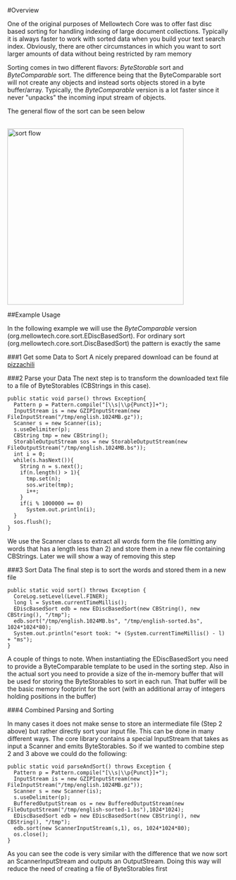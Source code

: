 #Overview

One of the original purposes of Mellowtech Core was to offer fast disc based sorting for handling indexing of 
large document collections. Typically it is always faster to work with sorted data when you build your text search index. Obviously, there
are other circumstances in which you want to sort larger amounts of data without being restricted by ram memory

Sorting comes in two different flavors: *ByteStorable* sort and *ByteComparable* sort. The difference being that the ByteComparable sort
will not create any objects and instead sorts objects stored in a byte buffer/array. Typically, the *ByteComparable* version is a lot
faster since it never "unpacks" the incoming input stream of objects.

The general flow of the sort can be seen below

<br/>
<img src="img/sort.png" alt="sort flow" style="height:400px"/>

##Example Usage

In the following example we will use the *ByteComparable* version (org.mellowtech.core.sort.EDiscBasedSort). For ordinary sort
(org.mellowtech.core.sort.DiscBasedSort) the pattern is exactly the same

###1 Get some Data to Sort
A nicely prepared download can be found at [pizzachili](http://pizzachili.dcc.uchile.cl/texts/nlang)

###2 Parse your Data
The next step is to transform the downloaded text file to a file of ByteStorables (CBStrings in this case).

```
public static void parse() throws Exception{
  Pattern p = Pattern.compile("[\\s|\\p{Punct}]+");
  InputStream is = new GZIPInputStream(new FileInputStream("/tmp/english.1024MB.gz"));
  Scanner s = new Scanner(is);
  s.useDelimiter(p);
  CBString tmp = new CBString();
  StorableOutputStream sos = new StorableOutputStream(new FileOutputStream("/tmp/english.1024MB.bs"));
  int i = 0;
  while(s.hasNext()){
    String n = s.next();
    if(n.length() > 1){
      tmp.set(n);
      sos.write(tmp);
      i++;
    }
    if(i % 1000000 == 0)
      System.out.println(i);
  }
  sos.flush();
}
```
We use the Scanner class to extract all words form the file (omitting any words that has a length less than 2)
and store them in a new file containing CBStrings. Later we will show a way of removing this step

###3 Sort Data
The final step is to sort the words and stored them in a new file

```
public static void sort() throws Exception {
  CoreLog.setLevel(Level.FINER);
  long l = System.currentTimeMillis();
  EDiscBasedSort edb = new EDiscBasedSort(new CBString(), new CBString(), "/tmp");
  edb.sort("/tmp/english.1024MB.bs", "/tmp/english-sorted.bs", 1024*1024*80);
  System.out.println("esort took: "+ (System.currentTimeMillis() - l) + "ms");
}
```

A couple of things to note. When instantiating the EDiscBasedSort you need to provide a ByteComparable template to be used
in the sorting step. Also in the actual sort you need to provide a size of the in-memory buffer that will be used for
storing the ByteStorables to sort in each run. That buffer will be the basic memory footprint for the sort (with an additional
array of integers holding positions in the buffer)

###4 Combined Parsing and Sorting

In many cases it does not make sense to store an intermediate file (Step 2 above) but rather directly sort your input file.
This can be done in many different ways. The core library contains a special InputStream that takes as input a Scanner and
emits ByteStorables. So if we wanted to combine step 2 and 3 above we could do the following:

```
public static void parseAndSort() throws Exception {
  Pattern p = Pattern.compile("[\\s|\\p{Punct}]+");
  InputStream is = new GZIPInputStream(new FileInputStream("/tmp/english.1024MB.gz"));
  Scanner s = new Scanner(is);
  s.useDelimiter(p);
  BufferedOutputStream os = new BufferedOutputStream(new FileOutputStream("/tmp/english-sorted-1.bs"),1024*1024);
  EDiscBasedSort edb = new EDiscBasedSort(new CBString(), new CBString(), "/tmp");
  edb.sort(new ScannerInputStream(s,1), os, 1024*1024*80);
  os.close();
}
```

As you can see the code is very similar with the difference that we now sort an ScannerInputStream and outputs an OutputStream.
Doing this way will reduce the need of creating a file of ByteStorables first















